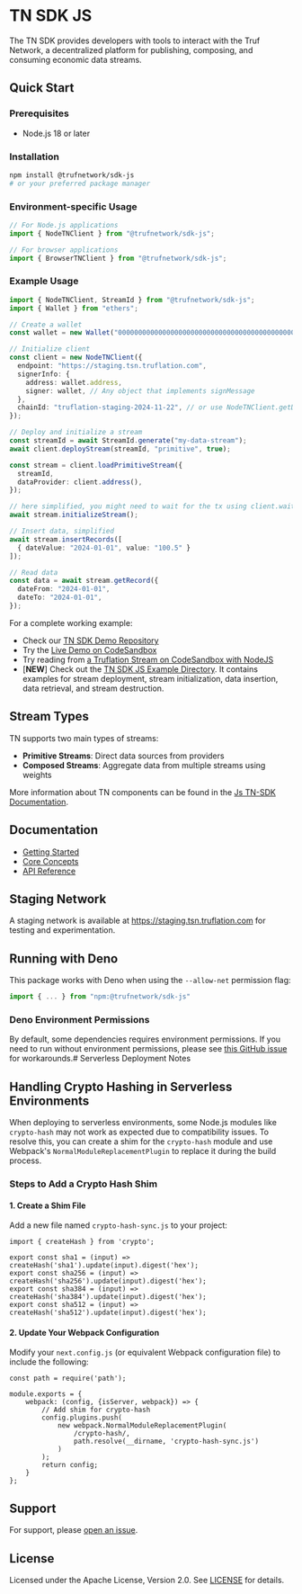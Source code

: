 # TN SDK JS

The TN SDK provides developers with tools to interact with the Truf Network, a decentralized platform for publishing, composing, and consuming economic data streams.

## Quick Start

### Prerequisites
- Node.js 18 or later

### Installation
```bash
npm install @trufnetwork/sdk-js
# or your preferred package manager
```

### Environment-specific Usage

```ts
// For Node.js applications
import { NodeTNClient } from "@trufnetwork/sdk-js";

// For browser applications
import { BrowserTNClient } from "@trufnetwork/sdk-js";
```

### Example Usage

```ts
import { NodeTNClient, StreamId } from "@trufnetwork/sdk-js";
import { Wallet } from "ethers";

// Create a wallet
const wallet = new Wallet("0000000000000000000000000000000000000000000000000000000000000001");

// Initialize client
const client = new NodeTNClient({
  endpoint: "https://staging.tsn.truflation.com",
  signerInfo: {
    address: wallet.address,
    signer: wallet, // Any object that implements signMessage
  },
  chainId: "truflation-staging-2024-11-22", // or use NodeTNClient.getDefaultChainId()
});

// Deploy and initialize a stream
const streamId = await StreamId.generate("my-data-stream");
await client.deployStream(streamId, "primitive", true);

const stream = client.loadPrimitiveStream({
  streamId,
  dataProvider: client.address(),
});

// here simplified, you might need to wait for the tx using client.waitForTx
await stream.initializeStream();

// Insert data, simplified
await stream.insertRecords([
  { dateValue: "2024-01-01", value: "100.5" }
]);

// Read data
const data = await stream.getRecord({
  dateFrom: "2024-01-01",
  dateTo: "2024-01-01",
});
```

For a complete working example:
- Check our [TN SDK Demo Repository](https://github.com/truflation/tsn-sdk-demo)
- Try the [Live Demo on CodeSandbox](https://codesandbox.io/p/devbox/m2r3tt?file=%2Fsrc%2Froutes%2F%2Bpage.svelte)
- Try reading from [a Truflation Stream on CodeSandbox with NodeJS](https://codesandbox.io/p/devbox/rtm7mn?file=%2Findex.ts%3A22%2C11)
- [**NEW**] Check out the [TN SDK JS Example Directory](./examples). It contains examples for stream deployment, stream initialization, data insertion, data retrieval, and stream destruction.

## Stream Types

TN supports two main types of streams:

- **Primitive Streams**: Direct data sources from providers
- **Composed Streams**: Aggregate data from multiple streams using weights

More information about TN components can be found in the [Js TN-SDK Documentation](https://github.com/trufnetwork/sdk-js/blob/main/docs/api-reference.md).

## Documentation

- [Getting Started](./docs/getting-started.md)
- [Core Concepts](./docs/core-concepts.md)
- [API Reference](./docs/api-reference.md)

## Staging Network

A staging network is available at https://staging.tsn.truflation.com for testing and experimentation.

## Running with Deno

This package works with Deno when using the `--allow-net` permission flag:

```ts
import { ... } from "npm:@trufnetwork/sdk-js"
```

### Deno Environment Permissions

By default, some dependencies requires environment permissions. If you need to run without environment permissions, please see [this GitHub issue](https://github.com/denoland/deno/issues/20898#issuecomment-2500396620) for workarounds.# Serverless Deployment Notes

## Handling Crypto Hashing in Serverless Environments

When deploying to serverless environments, some Node.js modules like `crypto-hash` may not work as expected due to
compatibility issues. To resolve this, you can create a shim for the `crypto-hash` module and use
Webpack's `NormalModuleReplacementPlugin` to replace it during the build process.

### Steps to Add a Crypto Hash Shim

#### 1. Create a Shim File

Add a new file named `crypto-hash-sync.js` to your project:

```
import { createHash } from 'crypto';

export const sha1 = (input) => createHash('sha1').update(input).digest('hex');
export const sha256 = (input) => createHash('sha256').update(input).digest('hex');
export const sha384 = (input) => createHash('sha384').update(input).digest('hex');
export const sha512 = (input) => createHash('sha512').update(input).digest('hex');
```

#### 2. Update Your Webpack Configuration

Modify your `next.config.js` (or equivalent Webpack configuration file) to include the following:

```
const path = require('path');

module.exports = {
    webpack: (config, {isServer, webpack}) => {
        // Add shim for crypto-hash
        config.plugins.push(
            new webpack.NormalModuleReplacementPlugin(
                /crypto-hash/,
                path.resolve(__dirname, 'crypto-hash-sync.js')
            )
        );
        return config;
    }
};
```

## Support

For support, please [open an issue](https://github.com/trufnetwork/sdk-js/issues).

## License

Licensed under the Apache License, Version 2.0. See [LICENSE](LICENSE.md) for details.
